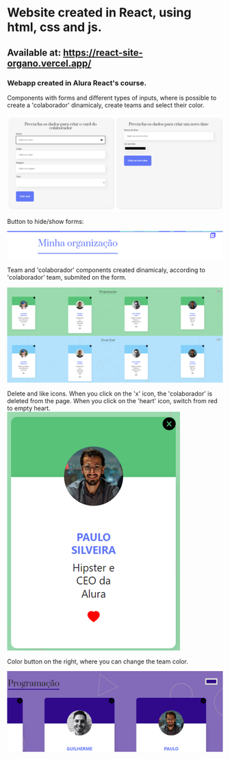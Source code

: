 # Website created in React, using html, css and js.

## Available at: https://react-site-organo.vercel.app/

### Webapp created in Alura React's course.

Components with forms and different types of inputs, where is possible to create a 'colaborador' dinamicaly, create teams and select their color.

![Alt text](image.png)

Button to hide/show forms:

![Alt text](image-1.png)

Team and 'colaborador' components created dinamicaly, according to 'colaborador' team, submited on the form.

![Alt text](image-2.png)

Delete and like icons. When you click on the 'x' icon, the 'colaborador' is deleted from the page.
When you click on the 'heart' icon, switch from red to empty heart.
![Alt text](image-4.png)

Color button on the right, where you can change the team color.

![Alt text](image-5.png)
